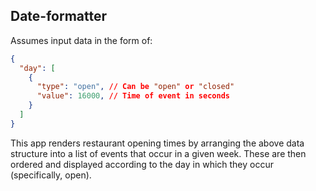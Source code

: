 ## Date-formatter

Assumes input data in the form of:

```json
{
  "day": [
    { 
      "type": "open", // Can be "open" or "closed"
      "value": 16000, // Time of event in seconds
    }
  ]
}
```

This app renders restaurant opening times by arranging the above data structure into a list of events that occur in a given week. These are then ordered and displayed according to the day in which they occur (specifically, open).